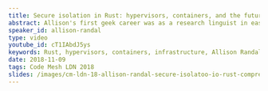 ```yaml
---
title: Secure isolation in Rust: hypervisors, containers, and the future of composable infrastructure
abstract: Allison's first geek career was as a research linguist in eastern Africa, but her love of coding led her away from natural languages to artificial ones. In over 30 years as a developer, she has worked on everything from games, linguistic analysis tools, websites, and shipping fulfillment, to compilers, hypervisors, database replication systems, deployment automation, mobile apps, and talking smart-home appliances.
speaker_id: allison-randal
type: video
youtube_id: cT1IAbdJ5ys
keywords: Rust, hypervisors, containers, infrastructure, Allison Randal
date: 2018-11-09
tags: Code Mesh LDN 2018
slides: /images/cm-ldn-18-allison-randal-secure-isolatoo-io-rust-compressed.pdf
---
```


